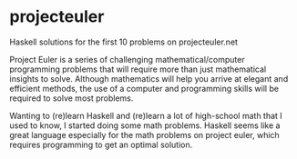 # projecteuler

Haskell solutions for the first 10 problems on projecteuler.net

Project Euler is a series of challenging mathematical/computer programming problems that will require more than just mathematical insights to solve. Although mathematics will help you arrive at elegant and efficient methods, the use of a computer and programming skills will be required to solve most problems.

Wanting to (re)learn Haskell and (re)learn a lot of high-school math that I used to know, I started doing some math problems. 
Haskell seems like a great language especially for the math problems on project euler, which requires programming to get an optimal solution.
